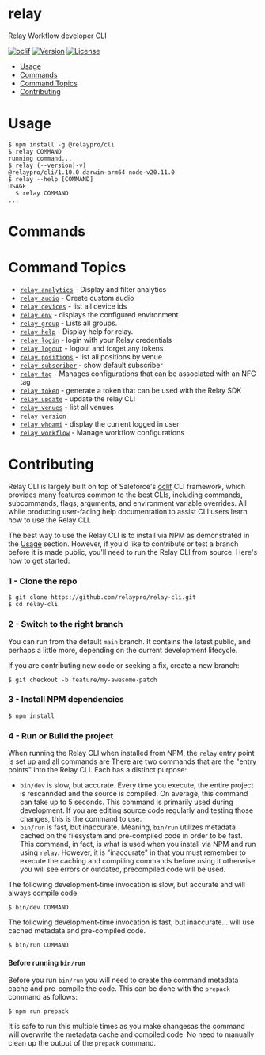 relay
=====

Relay Workflow developer CLI

[![oclif](https://img.shields.io/badge/cli-oclif-brightgreen.svg)](https://oclif.io)
[![Version](https://img.shields.io/npm/v/@relaypro/cli)](https://www.npmjs.com/package/@relaypro/cli)
[![License](https://img.shields.io/npm/l/@relaypro/cli)](https://github.com/relaypro/relay-cli/blob/main/package.json)

<!-- toc -->
* [Usage](#usage)
* [Commands](#commands)
* [Command Topics](#command-topics)
* [Contributing](#contributing)
<!-- tocstop -->
# Usage
<!-- usage -->
```sh-session
$ npm install -g @relaypro/cli
$ relay COMMAND
running command...
$ relay (--version|-v)
@relaypro/cli/1.10.0 darwin-arm64 node-v20.11.0
$ relay --help [COMMAND]
USAGE
  $ relay COMMAND
...
```
<!-- usagestop -->
# Commands
<!-- commands -->
# Command Topics

* [`relay analytics`](docs/analytics.md) - Display and filter analytics
* [`relay audio`](docs/audio.md) - Create custom audio
* [`relay devices`](docs/devices.md) - list all device ids
* [`relay env`](docs/env.md) - displays the configured environment
* [`relay group`](docs/group.md) - Lists all groups.
* [`relay help`](docs/help.md) - Display help for relay.
* [`relay login`](docs/login.md) - login with your Relay credentials
* [`relay logout`](docs/logout.md) - logout and forget any tokens
* [`relay positions`](docs/positions.md) - list all positions by venue
* [`relay subscriber`](docs/subscriber.md) - show default subscriber
* [`relay tag`](docs/tag.md) - Manages configurations that can be associated with an NFC tag
* [`relay token`](docs/token.md) - generate a token that can be used with the Relay SDK
* [`relay update`](docs/update.md) - update the relay CLI
* [`relay venues`](docs/venues.md) - list all venues
* [`relay version`](docs/version.md)
* [`relay whoami`](docs/whoami.md) - display the current logged in user
* [`relay workflow`](docs/workflow.md) - Manage workflow configurations

<!-- commandsstop -->

<!-- contribution -->
# Contributing

Relay CLI is largely built on top of Saleforce's [oclif](https://oclif.io/) CLI framework, which provides
many features common to the best CLIs, including commands, subcommands, flags, arguments, and environment
variable overrides. All while producing user-facing help documentation to assist CLI users learn how to use
the Relay CLI.

The best way to use the Relay CLI is to install via NPM as demonstrated in the [Usage](#usage) section. However,
if you'd like to contribute or test a branch before it is made public, you'll need to run the Relay CLI from
source. Here's how to get started:

### 1 - Clone the repo

```
$ git clone https://github.com/relaypro/relay-cli.git
$ cd relay-cli
```

### 2 - Switch to the right branch

You can run from the default `main` branch. It contains the latest
public, and perhaps a little more, depending on the current development
lifecycle.

If you are contributing new code or seeking a fix, create a new branch:

```
$ git checkout -b feature/my-awesome-patch
```

### 3 - Install NPM dependencies

```
$ npm install
```

### 4 - Run or Build the project

When running the Relay CLI when installed from NPM, the `relay` entry
point is set up and all commands are
There are two commands that are the "entry points" into the Relay CLI.
Each has a distinct purpose:

* `bin/dev` is slow, but accurate. Every time you execute, the entire
  project is rescannded and the source is compiled. On average, this
  command can take up to 5 seconds. This command is primarily used
  during development. If you are editing source code regularly and
  testing those changes, this is the command to use.
* `bin/run` is fast, but inaccurate. Meaning, `bin/run` utilizes metadata
  cached on the filesystem and pre-compiled code in order to be fast.
  This command, in fact, is what is used when you install via NPM and
  run using `relay`. However, it is "inaccurate" in that you must
  remember to execute the caching and compiling commands before using it
  otherwise you will see errors or outdated, precompiled code will be
  used.

The following development-time invocation is slow, but accurate and will always
compile code.

```
$ bin/dev COMMAND
```

The following development-time invocation is fast, but inaccurate... will use
cached metadata and pre-compiled code.

```
$ bin/run COMMAND
```

#### Before running `bin/run`

Before you run `bin/run` you will need to create the command metadata
cache and pre-compile the code. This can be done with the `prepack`
command as follows:

```
$ npm run prepack
```

It is safe to run this multiple times as you make changesas the command
will overwrite the metadata cache and compiled code. No need to manually
clean up the output of the `prepack` command.
<!-- contributionstop -->
